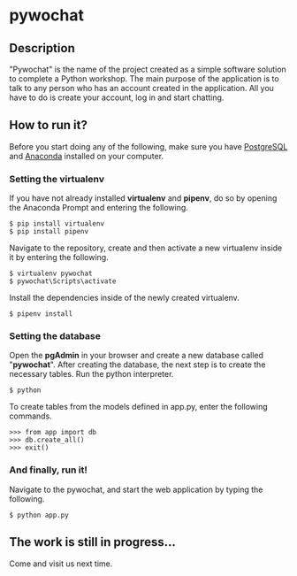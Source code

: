 # pywochat

## Description

"Pywochat" is the name of the project created as a simple software solution to complete a Python workshop. The main purpose of the application is to talk to any person who has an account created in the application. All you have to do is create your account, log in and start chatting.

## How to run it?

Before you start doing any of the following, make sure you have [PostgreSQL](https://www.postgresql.org/) and [Anaconda](https://www.anaconda.com/) installed on your computer.

### Setting the virtualenv

If you have not already installed **virtualenv** and **pipenv**, do so by opening the Anaconda Prompt and entering the following.

```
$ pip install virtualenv
$ pip install pipenv
```

Navigate to the repository, create and then activate a new virtualenv inside it by entering the following.

```
$ virtualenv pywochat
$ pywochat\Scripts\activate
```

Install the dependencies inside of the newly created virtualenv.

```
$ pipenv install
```

### Setting the database

Open the **pgAdmin** in your browser and create a new database called "**pywochat**". After creating the database, the next step is to create the necessary tables. Run the python interpreter.

```
$ python
```

To create tables from the models defined in app.py, enter the following commands.

```
>>> from app import db
>>> db.create_all()
>>> exit()
```

### And finally, run it!

Navigate to the pywochat, and start the web application by typing the following.

```
$ python app.py
```

## The work is still in progress...

Come and visit us next time.
